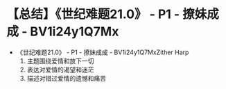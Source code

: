 # 【总结】《世纪难题21.0》 - P1 - 撩妹成成 - BV1i24y1Q7Mx

-   《世纪难题21.0》 - P1 - 撩妹成成 - BV1i24y1Q7MxZither Harp
    1.  主题围绕爱情和放下一切
    2.  表达对爱情的渴望和迷茫
    3.  描述对错过爱情的遗憾和痛苦